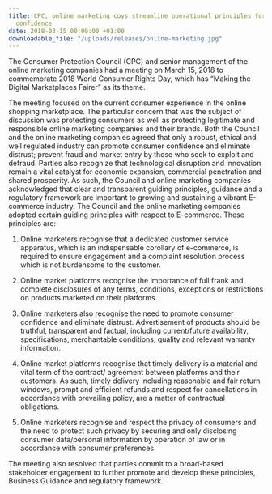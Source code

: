 ```yaml
---
title: CPC, online marketing coys streamline operational principles for enhanced consumer
  confidence
date: 2018-03-15 00:00:00 +01:00
downloadable_file: "/uploads/releases/online-marketing.jpg"
---
```


The Consumer Protection Council (CPC) and senior management of the online marketing companies had a meeting on March 15, 2018 to commemorate 2018 World Consumer Rights Day, which has “Making the Digital Marketplaces Fairer” as its theme.

The meeting focused on the current consumer experience in the online shopping marketplace. The particular concern that was the subject of discussion was protecting consumers as well as protecting legitimate and responsible online marketing companies and their brands. 
Both the Council and the online marketing companies agreed that only a robust, ethical and well regulated industry can promote consumer confidence and eliminate distrust; prevent fraud and market entry by those who seek to exploit and defraud.
Parties also recognize that technological disruption and innovation remain a vital catalyst for economic expansion, commercial penetration and shared prosperity.
As such, the Council and online marketing companies acknowledged that clear and transparent guiding principles, guidance and a regulatory framework are important to growing and sustaining a vibrant E-commerce industry.
The Council and the online marketing companies adopted certain guiding principles with respect to E-commerce.
These principles are:

1. Online marketers recognise that a dedicated customer service apparatus, which is an indispensable corollary of e-commerce, is required to ensure engagement and a complaint resolution process which is not burdensome to the customer.

2. Online market platforms recognise the importance of full frank and complete disclosures of any terms, conditions, exceptions or restrictions on products marketed on their platforms.

3. Online marketers also recognise the need to promote consumer confidence and eliminate distrust. Advertisement of products should be truthful, transparent and factual, including current/future availability, specifications, merchantable conditions, quality and relevant warranty information.

4. Online market platforms recognise that timely delivery is a material and vital term of the contract/ agreement between platforms and their customers. As such, timely delivery including reasonable and fair return windows, prompt and efficient refunds and respect for cancellations in accordance with prevailing policy, are a matter of contractual obligations.

5. Online marketers recognise and respect the privacy of consumers and the need to protect such privacy by securing and only disclosing consumer data/personal information by operation of law or in accordance with consumer preferences.

The meeting also resolved that parties commit to a broad-based stakeholder engagement to further promote and develop these principles, Business Guidance and regulatory framework. 


